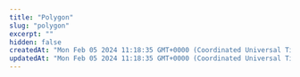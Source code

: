```yaml
---
title: "Polygon"
slug: "polygon"
excerpt: ""
hidden: false
createdAt: "Mon Feb 05 2024 11:18:35 GMT+0000 (Coordinated Universal Time)"
updatedAt: "Mon Feb 05 2024 11:18:35 GMT+0000 (Coordinated Universal Time)"
---
```

